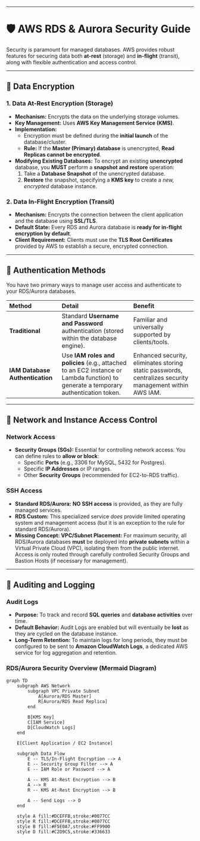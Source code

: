 -----

# 🛡️ AWS RDS & Aurora Security Guide

Security is paramount for managed databases. AWS provides robust features for securing data both **at-rest** (storage) and **in-flight** (transit), along with flexible authentication and access control.

-----

## 🔐 Data Encryption

### 1\. Data At-Rest Encryption (Storage)

  * **Mechanism:** Encrypts the data on the underlying storage volumes.
  * **Key Management:** Uses **AWS Key Management Service (KMS)**.
  * **Implementation:**
      * Encryption must be defined during the **initial launch** of the database/cluster.
      * **Rule:** If the **Master (Primary) database** is unencrypted, **Read Replicas cannot be encrypted**.
  * **Modifying Existing Databases:** To encrypt an existing **unencrypted** database, you **MUST** perform a **snapshot and restore** operation:
    1.  Take a **Database Snapshot** of the unencrypted database.
    2.  **Restore** the snapshot, specifying a **KMS key** to create a *new, encrypted* database instance.

### 2\. Data In-Flight Encryption (Transit)

  * **Mechanism:** Encrypts the connection between the client application and the database using **SSL/TLS**.
  * **Default State:** Every RDS and Aurora database is **ready for in-flight encryption by default**.
  * **Client Requirement:** Clients must use the **TLS Root Certificates** provided by AWS to establish a secure, encrypted connection.

-----

## 🔑 Authentication Methods

You have two primary ways to manage user access and authenticate to your RDS/Aurora databases.

| Method | Detail | Benefit |
| :--- | :--- | :--- |
| **Traditional** | Standard **Username and Password** authentication (stored within the database engine). | Familiar and universally supported by clients/tools. |
| **IAM Database Authentication** | Use **IAM roles and policies** (e.g., attached to an EC2 instance or Lambda function) to generate a temporary authentication token. | Enhanced security, eliminates storing static passwords, centralizes security management within AWS IAM. |

-----

## 🚪 Network and Instance Access Control

### Network Access

  * **Security Groups (SGs):** Essential for controlling network access. You can define rules to **allow or block**:
      * Specific **Ports** (e.g., 3306 for MySQL, 5432 for Postgres).
      * Specific **IP Addresses** or IP ranges.
      * Other **Security Groups** (recommended for EC2-to-RDS traffic).

### SSH Access

  * **Standard RDS/Aurora:** **NO SSH access** is provided, as they are fully managed services.
  * **RDS Custom:** This specialized service *does* provide limited operating system and management access (but it is an exception to the rule for standard RDS/Aurora).
  * **Missing Concept: VPC/Subnet Placement:** For maximum security, all RDS/Aurora databases **must** be deployed into **private subnets** within a Virtual Private Cloud (VPC), isolating them from the public internet. Access is only routed through carefully controlled Security Groups and Bastion Hosts (if necessary for management).

-----

## 📝 Auditing and Logging

### Audit Logs

  * **Purpose:** To track and record **SQL queries** and **database activities** over time.
  * **Default Behavior:** Audit Logs are enabled but will eventually be **lost** as they are cycled on the database instance.
  * **Long-Term Retention:** To maintain logs for long periods, they must be configured to be sent to **Amazon CloudWatch Logs**, a dedicated AWS service for log aggregation and retention.

### RDS/Aurora Security Overview (Mermaid Diagram)

```mermaid
graph TD
    subgraph AWS Network
        subgraph VPC Private Subnet
            A[Aurora/RDS Master]
            R[Aurora/RDS Read Replica]
        end
        
        B[KMS Key]
        C[IAM Service]
        D[CloudWatch Logs]
    end
    
    E[Client Application / EC2 Instance]
    
    subgraph Data Flow
        E -- TLS/In-Flight Encryption --> A
        E -- Security Group Filter --> A
        E -- IAM Role or Password --> A
        
        A -- KMS At-Rest Encryption --> B
        A --> R
        R -- KMS At-Rest Encryption --> B
        
        A -- Send Logs --> D
    end

    style A fill:#DCEFFB,stroke:#0077CC
    style R fill:#DCEFFB,stroke:#0077CC
    style B fill:#F5E0A7,stroke:#FF9900
    style D fill:#C2D9C5,stroke:#336633
```